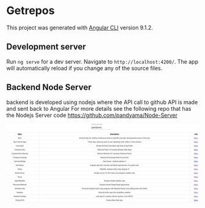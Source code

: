# Getrepos

This project was generated with [Angular CLI](https://github.com/angular/angular-cli) version 9.1.2.

## Development server

Run `ng serve` for a dev server. Navigate to `http://localhost:4200/`. The app will automatically reload if you change any of the source files.

## Backend Node Server

backend is developed using nodejs where the API call to github API is made and sent back to Angular
For more details see the following repo that has the Nodejs Server code
https://github.com/pandyama/Node-Server


![1](https://github.com/pandyama/Get-Repos/blob/master/capture1.PNG)
